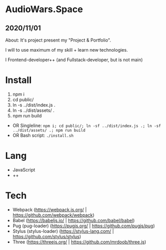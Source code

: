 # AudioWars.Space

## 2020/11/01

About: It's project present my "Project & Portfolio".

I will to use maximum of my skill + learn new technologies.

I Frontend-developer++ (and Fullstack-developer, but is not main)


# Install

1. npm i
2. cd public/
3. ln -s ../dist/index.js .
4. ln -s ../dist/assets/ .
5. npm run build

* OR Singleline: `npm i; cd public/; ln -sf ../dist/index.js .; ln -sf ../dist/assets/ .; npm run build`
* OR Bash script: `./install.sh`


# Lang

* JavaScript
* ++

# Tech

* Webpack (https://webpack.js.org/ | https://github.com/webpack/webpack)
* Babel (https://babeljs.io/ | https://github.com/babel/babel)
* Pug (pug-loader) (https://pugjs.org/ | https://github.com/pugjs/pug)
* Stylus (stylus-loader) (https://stylus-lang.com/ | https://github.com/stylus/stylus)
* Three (https://threejs.org/ | https://github.com/mrdoob/three.js)
